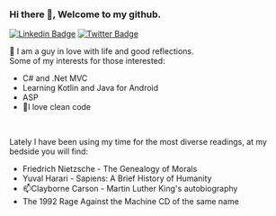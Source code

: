 ### Hi there 👋, Welcome to my github.

[![Linkedin Badge](https://img.shields.io/badge/-LinkedIn-blue?style=flat-square&logo=Linkedin&logoColor=white&link=https://www.linkedin.com/in/deividmoura/)](https://www.linkedin.com/in/deividmoura/)
[![Twitter Badge](https://img.shields.io/badge/-Twitter-1ca0f1?style=flat-square&labelColor=1ca0f1&logo=twitter&logoColor=white&link=https://twitter.com/deividmoura)](https://twitter.com/deividmoura)

💬 I am a guy in love with life and good reflections.<br>
Some of my interests for those interested:<br>
<ul>
  <li>C# and .Net MVC</li>
  <li>Learning Kotlin and Java for Android</li>
  <li>ASP</li>
  <li>🤔I love clean code</li>
</ul><br>

Lately I have been using my time for the most diverse readings, at my bedside you will find:<br>
<ul>
  <li>Friedrich Nietzsche - The Genealogy of Morals</li>
  <li>Yuval Harari - Sapiens: A Brief History of Humanity</li>
  <li>📫Clayborne Carson - Martin Luther King's autobiography</li>
  <li>The 1992 Rage Against the Machine CD of the same name</li>
</ul>
<!--
**dmourans/dmourans** is a ✨ _special_ ✨ repository because its `README.md` (this file) appears on your GitHub profile.

Here are some ideas to get you started:

- 🔭 I’m currently working on ...
- 🌱 I’m currently learning ...
- 👯 I’m looking to collaborate on ...
- 🤔 I’m looking for help with ...
- 💬 Ask me about ...
- 📫 How to reach me: ...
- 😄 Pronouns: ...
- ⚡ Fun fact: ...
-->
